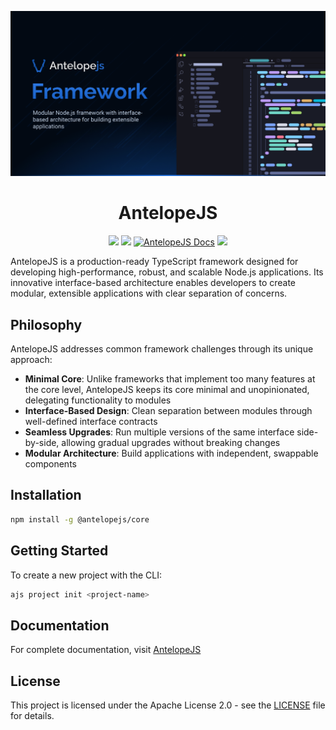 ![AntelopeJS](.github/social-card.png)

<div align="center">
    <h1>AntelopeJS</h1>

<a href="https://www.npmjs.com/package/@antelopejs/mongodb"><img src="https://img.shields.io/npm/v/@antelopejs/mongodb?style=for-the-badge&labelColor=518de1&color=08a017"></a>
<a href="https://www.apache.org/licenses/LICENSE-2.0"><img src="https://img.shields.io/badge/License-Apache%202.0-FF6F00?style=for-the-badge&labelColor=518de1"></a>
<a href="https://antelopejs.com/"><img src="https://img.shields.io/endpoint?url=https://gist.githubusercontent.com/Glastis/41ed1d98e6eaeaeefaa412c501c5dddd/raw" alt="AntelopeJS Docs"></a>
<a href="https://discord.gg/C2G8QW63"><img src="https://img.shields.io/badge/Discord-Serveur-5865F2?style=for-the-badge&labelColor=518de1&logo=discord&logoColor=white"></a>
</div>

AntelopeJS is a production-ready TypeScript framework designed for developing high-performance, robust, and scalable Node.js applications. Its innovative interface-based architecture enables developers to create modular, extensible applications with clear separation of concerns.

## Philosophy

AntelopeJS addresses common framework challenges through its unique approach:

- **Minimal Core**: Unlike frameworks that implement too many features at the core level, AntelopeJS keeps its core minimal and unopinionated, delegating functionality to modules
- **Interface-Based Design**: Clean separation between modules through well-defined interface contracts
- **Seamless Upgrades**: Run multiple versions of the same interface side-by-side, allowing gradual upgrades without breaking changes
- **Modular Architecture**: Build applications with independent, swappable components

## Installation

```bash
npm install -g @antelopejs/core
```

## Getting Started

To create a new project with the CLI:

```bash
ajs project init <project-name>
```

## Documentation

For complete documentation, visit [AntelopeJS](https://antelopejs.com/)

## License

This project is licensed under the Apache License 2.0 - see the [LICENSE](LICENSE) file for details.
